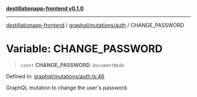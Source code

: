 [**destillationapp-frontend v0.1.0**](../../../../README.md)

***

[destillationapp-frontend](../../../../modules.md) / [graphql/mutations/auth](../README.md) / CHANGE\_PASSWORD

# Variable: CHANGE\_PASSWORD

> `const` **CHANGE\_PASSWORD**: `DocumentNode`

Defined in: [graphql/mutations/auth.ts:46](https://github.com/DestillApp/main/blob/ec2df52a50a22efb35f12a0243274f6d03fbca52/frontend/src/graphql/mutations/auth.ts#L46)

GraphQL mutation to change the user's password.
